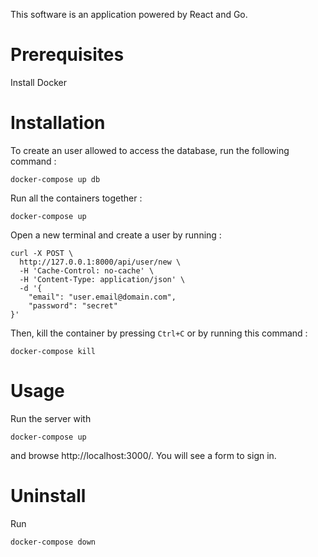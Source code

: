 This software is an application powered by React and Go.

# Prerequisites
Install Docker

# Installation
To create an user allowed to access the database, run the following command :
```
docker-compose up db
```

Run all the containers together :
```
docker-compose up
```
Open a new terminal and create a user by running :
```
curl -X POST \
  http://127.0.0.1:8000/api/user/new \
  -H 'Cache-Control: no-cache' \
  -H 'Content-Type: application/json' \
  -d '{
	"email": "user.email@domain.com",
	"password": "secret"
}'
```
Then, kill the container by pressing `Ctrl+C` or by running this command :
```
docker-compose kill
```

# Usage
Run the server with
```
docker-compose up
```
and browse http://localhost:3000/. You will see a form to sign in.

# Uninstall
Run 
```
docker-compose down
```
